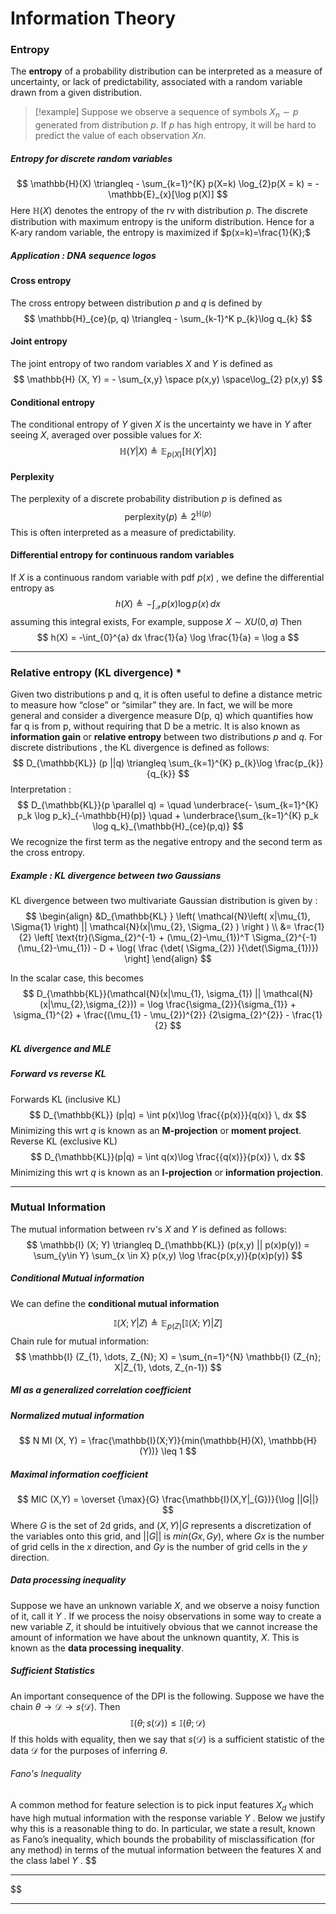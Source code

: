 # Information Theory

### Entropy
The **entropy** of a probability distribution can be interpreted as a measure of uncertainty, or lack of predictability, associated with a random variable drawn from a given distribution.

>[!example]
>Suppose we observe a sequence of symbols $X_{n} \sim p$ generated from distribution $p$. If $p$ has high entropy, it will be hard to predict the value of each observation $Xn$.

##### Entropy for discrete random variables
$$
\mathbb{H}(X) \triangleq - \sum_{k=1}^{K} p(X=k) \log_{2}p(X = k) = - \mathbb{E}_{x}[\log p(X)]
$$
Here $\mathbb{H}(X)$ denotes the entropy of the rv with distribution $p$. 
The discrete distribution with maximum entropy is the uniform distribution. Hence for a K-ary random variable, the entropy is maximized if $p(x=k)=\frac{1}{K};$ 

##### Application : DNA sequence logos

#### Cross entropy
The cross entropy between distribution $p$ and $q$ is defined by
$$
\mathbb{H}_{ce}(p, q) \triangleq - \sum_{k-1}^K p_{k}\log q_{k}
$$
#### Joint entropy
The joint entropy of two random variables $X$ and $Y$ is defined as 
$$
\mathbb{H} (X, Y) = - \sum_{x,y} \space p(x,y) \space\log_{2} p(x,y) 
$$
#### Conditional entropy
The conditional entropy of $Y$ given $X$ is the uncertainty we have in $Y$ after seeing $X$, averaged over possible values for $X$:
$$
\mathbb{H} (Y|X) \triangleq \mathbb{E}_{p(X)} [\mathbb{H}(Y|X)]
$$
#### Perplexity
The perplexity of a discrete probability distribution $p$ is defined as
$$
\text{perplexity}(p) \triangleq 2^{\mathbb{H}(p)}
$$
This is often interpreted as a measure of predictability.

#### Differential entropy for continuous random variables
If $X$ is a continuous random variable with pdf $p(x)$ , we define the differential entropy as 
$$
h(X) \triangleq - \int_{\mathcal{X}} p(x) \log p(x) \, dx 
$$
assuming this integral exists, For example, suppose $X \sim X U(0,a)$ Then
$$
h(X) = -\int_{0}^{a} dx \frac{1}{a} \log \frac{1}{a} = \log a
$$
___
### Relative entropy (KL divergence) *
Given two distributions p and q, it is often useful to define a distance metric to measure how “close” or “similar” they are. In fact, we will be more general and consider a divergence measure D(p, q) which quantifies how far q is from p, without requiring that D be a metric.
It is also known as **information gain** or **relative entropy** between two distributions $p$ and $q$.
For discrete distributions , the KL divergence is defined as follows:
$$
D_{\mathbb{KL}} (p ||q) \triangleq \sum_{k=1}^{K} p_{k}\log \frac{p_{k}}{q_{k}}
$$
Interpretation :
$$
D_{\mathbb{KL}}(p \parallel q) = 
\quad \underbrace{- \sum_{k=1}^{K} p_k \log p_k}_{-\mathbb{H}(p)}
\quad + \underbrace{\sum_{k=1}^{K} p_k \log q_k}_{\mathbb{H}_{ce}(p,q)}
$$
We recognize the first term as the negative entropy and the second term as the cross entropy.
##### Example : KL divergence between two Gaussians
KL divergence between two multivariate Gaussian distribution is given by :
$$ 
\begin{align}
&D_{\mathbb{KL} } \left( \mathcal{N}\left( x|\mu_{1}, \Sigma{1} \right) || \mathcal{N}(x|\mu_{2}, \Sigma_{2} ) \right )  \\
&= \frac{1}{2} \left[ \text{tr}(\Sigma_{2}^{-1} + (\mu_{2}-\mu_{1})^T \Sigma_{2}^{-1}(\mu_{2}-\mu_{1}) - D + \log( \frac {\det( \Sigma_{2}) }{\det(\Sigma_{1})}) \right]
\end{align}
$$

In the scalar case, this becomes
$$
D_{\mathbb{KL}}(\mathcal{N}(x|\mu_{1}, \sigma_{1}) || \mathcal{N}(x|\mu_{2},\sigma_{2})) = \log \frac{\sigma_{2}}{\sigma_{1}} + \sigma_{1}^{2} + \frac{(\mu_{1} - \mu_{2})^{2}} {2\sigma_{2}^{2}} - \frac{1}{2}
$$
##### KL divergence and MLE

##### Forward vs reverse KL
Forwards KL (inclusive KL)
$$
D_{\mathbb{KL}} (p|q) = \int p(x)\log \frac{{p(x)}}{q(x)} \, dx 
$$
Minimizing this wrt $q$ is known as an **M-projection** or **moment project**.
Reverse KL (exclusive KL)
$$
D_{\mathbb{KL}}(p|q) = \int q(x)\log \frac{{q(x)}}{p(x)} \, dx 
$$
Minimizing this wrt $q$ is known as an **I-projection** or **information projection**.
___
### Mutual Information

The mutual information between rv's $X$ and $Y$ is defined as follows:
$$
\mathbb{I} (X; Y) \triangleq D_{\mathbb{KL}} (p(x,y) || p(x)p(y)) = \sum_{y\in Y} \sum_{x \in X} p(x,y) \log \frac{p(x,y)}{p(x)p(y)}
$$
##### Conditional Mutual information
We can define the **conditional mutual information** 

$$
\mathbb{I} (X; Y| Z) \triangleq \mathbb{E}_{p(Z)} [\mathbb{I}(X; Y) | Z]
$$
Chain rule for mutual information:
$$
\mathbb{I} (Z_{1}, \dots, Z_{N}; X) = \sum_{n=1}^{N} \mathbb{I} (Z_{n}; X|Z_{1}, \dots, Z_{n-1})
$$

##### MI as a generalized correlation coefficient
##### Normalized mutual information 
$$
N MI (X, Y) = \frac{\mathbb{I}(X;Y)}{min(\mathbb{H}(X), \mathbb{H}(Y))} \leq 1
$$

##### Maximal information coefficient
$$
MIC (X,Y) = \overset {\max}{G} \frac{\mathbb{I}(X,Y|_{G})}{\log ||G||}
$$
Where $G$ is the set of 2d grids, and $(X, Y )|G$ represents a discretization of the variables onto this grid, and $||G||$ is $min(Gx, Gy)$, where $Gx$ is the number of grid cells in the $x$ direction, and $Gy$ is the number of grid cells in the $y$ direction.
##### Data processing inequality
Suppose we have an unknown variable $X$, and we observe a noisy function of it, call it $Y$ . If we process the noisy observations in some way to create a new variable $Z$, it should be intuitively obvious that we cannot increase the amount of information we have about the unknown quantity, $X$. This is known as the **data processing inequality**.
##### Sufficient Statistics
An important consequence of the DPI is the following. Suppose we have the chain $θ → \mathcal{D} → s(\mathcal{D})$. Then 
$$
\mathbb{I} (θ; s(\mathcal{D})) ≤ \mathbb{I}(θ; \mathcal{D})
$$
If this holds with equality, then we say that $s(\mathcal{D})$ is a sufficient statistic of the data $\mathcal{D}$ for the purposes of inferring $\theta$.

###### Fano's Inequality
A common method for feature selection is to pick input features $X_d$ which have high mutual information with the response variable $Y$ . Below we justify why this is a reasonable thing to do. In particular, we state a result, known as Fano’s inequality, which bounds the probability of misclassification (for any method) in terms of the mutual information between the features X and the class label $Y$ .
$$
***
$$
___